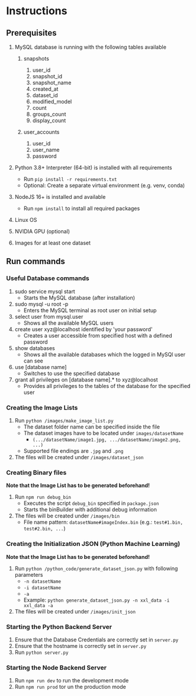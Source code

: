 # Instructions

## Prerequisites

1. MySQL database is running with the following tables available
   1. snapshots
      1. user_id
      2. snapshot_id
      3. snapshot_name
      4. created_at
      5. dataset_id
      6. modified_model
      7. count
      8. groups_count
      9. display_count

    2. user_accounts
       1. user_id
       2. user_name
       3. password
   
2. Python 3.8+ Interpreter (64-bit) is installed with all requirements
   - Run `pip install -r requirements.txt`
   - Optional: Create a separate virtual environment (e.g. venv, conda)
3. NodeJS 16+ is installed and available
   - Run `npm install` to install all required packages
4. Linux OS
5. NVIDIA GPU (optional)
7. Images for at least one dataset

## Run commands

### Useful Database commands

1. sudo service mysql start
    - Starts the MySQL database (after installation)
2. sudo mysql -u root -p
    - Enters the MySQL terminal as root user on initial setup
3. select user from mysql.user
    - Shows all the available MySQL users
4. create user xyz@localhost identified by 'your password'
    - Creates a user accessible from specified host with a defined password
5. show databases
    - Shows all the available databases which the logged in MySQl user can see
6. use [database name]
    - Switches to use the specified database
7. grant all privileges on [database name].* to xyz@localhost
    - Provides all privileges to the tables of the database for the specified user

### Creating the Image Lists
1. Run `python /images/make_image_list.py`
    - The dataset folder name can be specified inside the file
    - The dataset images have to be located under `images/datasetName`
        - `(.../datasetName/image1.jpg, .../datasetName/image2.png, ...)`
    - Supported file endings are `.jpg` and `.png`
2. The files will be created under `/images/dataset_json`

### Creating Binary files
**Note that the Image List has to be generated beforehand!**
1. Run `npm run debug_bin`
    - Executes the script `debug_bin` specified in `package.json`
    - Starts the binBuilder with additional debug information
2. The files will be created under `/images/bin`
    - File name pattern: `datasetName#imageIndex.bin` 
      (e.g.: `test#1.bin, test#2.bin, ...`)
      
### Creating the Initialization JSON (Python Machine Learning)
**Note that the Image List has to be generated beforehand!**
1. Run `python /python_code/generate_dataset_json.py` with following parameters
    - `-n datasetName`
    - `-i datasetName`
    - `-a`
    - Example: `python generate_dataset_json.py -n xxl_data -i xxl_data -a`
2. The files will be created under `/images/init_json`    


### Starting the Python Backend Server
1. Ensure that the Database Credentials are correctly set in `server.py`
2. Ensure that the hostname is correctly set in `server.py`
3. Run `python server.py`

### Starting the Node Backend Server
1. Run `npm run dev` to run the development mode
2. Run `npm run prod` tor un the production mode
